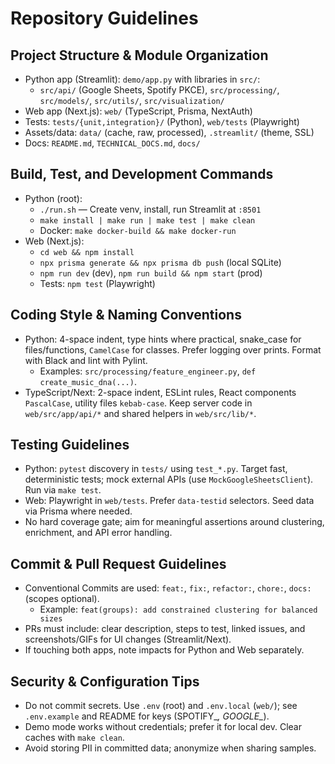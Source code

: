 # Repository Guidelines

## Project Structure & Module Organization
- Python app (Streamlit): `demo/app.py` with libraries in `src/`:
  - `src/api/` (Google Sheets, Spotify PKCE), `src/processing/`, `src/models/`, `src/utils/`, `src/visualization/`
- Web app (Next.js): `web/` (TypeScript, Prisma, NextAuth)
- Tests: `tests/{unit,integration}/` (Python), `web/tests` (Playwright)
- Assets/data: `data/` (cache, raw, processed), `.streamlit/` (theme, SSL)
- Docs: `README.md`, `TECHNICAL_DOCS.md`, `docs/`

## Build, Test, and Development Commands
- Python (root):
  - `./run.sh` — Create venv, install, run Streamlit at `:8501`
  - `make install | make run | make test | make clean`
  - Docker: `make docker-build && make docker-run`
- Web (Next.js):
  - `cd web && npm install`
  - `npx prisma generate && npx prisma db push` (local SQLite)
  - `npm run dev` (dev), `npm run build && npm start` (prod)
  - Tests: `npm test` (Playwright)

## Coding Style & Naming Conventions
- Python: 4-space indent, type hints where practical, snake_case for files/functions, `CamelCase` for classes. Prefer logging over prints. Format with Black and lint with Pylint.
  - Examples: `src/processing/feature_engineer.py`, `def create_music_dna(...)`.
- TypeScript/Next: 2-space indent, ESLint rules, React components `PascalCase`, utility files `kebab-case`. Keep server code in `web/src/app/api/*` and shared helpers in `web/src/lib/*`.

## Testing Guidelines
- Python: `pytest` discovery in `tests/` using `test_*.py`. Target fast, deterministic tests; mock external APIs (use `MockGoogleSheetsClient`). Run via `make test`.
- Web: Playwright in `web/tests`. Prefer `data-testid` selectors. Seed data via Prisma where needed.
- No hard coverage gate; aim for meaningful assertions around clustering, enrichment, and API error handling.

## Commit & Pull Request Guidelines
- Conventional Commits are used: `feat:`, `fix:`, `refactor:`, `chore:`, `docs:` (scopes optional).
  - Example: `feat(groups): add constrained clustering for balanced sizes`
- PRs must include: clear description, steps to test, linked issues, and screenshots/GIFs for UI changes (Streamlit/Next).
- If touching both apps, note impacts for Python and Web separately.

## Security & Configuration Tips
- Do not commit secrets. Use `.env` (root) and `.env.local` (`web/`); see `.env.example` and README for keys (SPOTIFY_*, GOOGLE_*).
- Demo mode works without credentials; prefer it for local dev. Clear caches with `make clean`.
- Avoid storing PII in committed data; anonymize when sharing samples.

